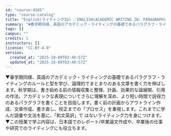 ```yaml
---
id: "course:4165"
type: "course-catalog"
title: "English(ライティングIb) ／ENGLISH(ACADEMIC WRITING IB: PARAGRAPH)"
summary: "▼春学期同様、英語のアカデミック・ライティングの基礎であるパラグラフ・ライティングのルールと型を学び、論理的でまとまりのある文章を書く力を伸ばします。秋学期は、書き始める前の情報収集と整理、計画、効果的な論展開、引用の作法、アカデミックな表…"
tags: []
campus: ""
credits: 1
instructors: []
license: "CC-BY-4.0"
version:
  created_at: "2025-10-09T03:48:57Z"
  updated_at: "2025-10-09T03:48:57Z"
---
```

▼春学期同様、英語のアカデミック・ライティングの基礎であるパラグラフ・ライティングのルールと型を学び、論理的でまとまりのある文章を書く力を伸ばします。秋学期は、書き始める前の情報収集と整理、計画、効果的な論展開、引用の作法、アカデミックな表現についてさらに理解を深め、より短い時間で説得力のあるパラグラフを書くことを目指します。書く前の計画からアウトライン作成、文章作成、書き直し、校正までの「プロセス」を重視します。これまでに学んだ語彙や文法を基に、「和文英訳」で はないライティング力を身につけます。 ▼この授業で学ぶ内容は、日本語でのレポート/卒業論文作成や、卒業後の仕事や研究でのライティングにも役立ちます。
